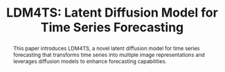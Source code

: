 ---
title: "LDM4TS: Latent Diffusion Model for Time Series Forecasting"
authors:
  - Weilin Ruan
  - Siru Zhong
  - Haomin Wen
  - Yuxuan Liang
pub: "Under review"
pub_date: "2024"
selected: true
cover: "/images/ldm4ts.png"
abstract: "This paper introduces LDM4TS, a novel latent diffusion model for time series forecasting that transforms time series into multiple image representations and leverages diffusion models to enhance forecasting capabilities."
links:
  Paper:
    url: "https://arxiv.org/abs/2502.04395"
    target: "_blank"
--- 
